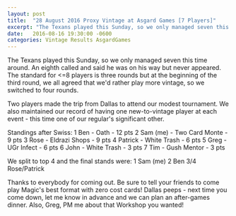 ```yaml
---
layout: post
title:  "28 August 2016 Proxy Vintage at Asgard Games [7 Players]"
excerpt: "The Texans played this Sunday, so we only managed seven this time around. An eighth called and said he was on his way but never appeared. The standard for <=8 players is three rounds but at the beginning of the third round, we all agreed that we'd rather play more vintage, so we switched to four rounds."
date:   2016-08-16 19:30:00 -0600
categories: Vintage Results AsgardGames
---
```

The Texans played this Sunday, so we only managed seven this time around. An eighth called and said he was on his way but never appeared. The standard for <=8 players is three rounds but at the beginning of the third round, we all agreed that we'd rather play more vintage, so we switched to four rounds.

Two players made the trip from Dallas to attend our modest tournament. We also maintained our record of having one new-to-vintage player at each event - this time one of our regular's significant other.

Standings after Swiss:
1 Ben - Oath - 12 pts
2 Sam (me) - Two Card Monte - 9 pts
3 Rose - Eldrazi Shops - 9 pts
4 Patrick - White Trash - 6 pts
5 Greg - UGr Infect - 6 pts
6 John - White Trash - 3 pts
7 Tim - Gush Mentor - 3 pts

We split to top 4 and the final stands were:
1 Sam (me)
2 Ben
3/4 Rose/Patrick

Thanks to everybody for coming out. Be sure to tell your friends to come play Magic's best format with zero cost cards! Dallas peeps - next time you come down, let me know in advance and we can plan an after-games dinner. Also, Greg, PM me about that Workshop you wanted!